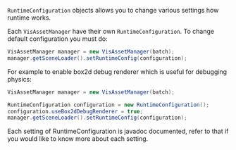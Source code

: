 `RuntimeConfiguration` objects allows you to change various settings how runtime works.

Each `VisAssetManager` have their own `RuntimeConfiguration`. To change default configuration you must do:
```java
VisAssetManager manager = new VisAssetManager(batch);
manager.getSceneLoader().setRuntimeConfig(configuration);
```

For example to enable box2d debug renderer which is useful for debugging physics:
```java
VisAssetManager manager = new VisAssetManager(batch);

RuntimeConfiguration configuration = new RuntimeConfiguration();
configuration.useBox2dDebugRenderer = true;
manager.getSceneLoader().setRuntimeConfig(configuration);
```

Each setting of RuntimeConfiguration is javadoc documented, refer to that if you would like to know more about each setting.


